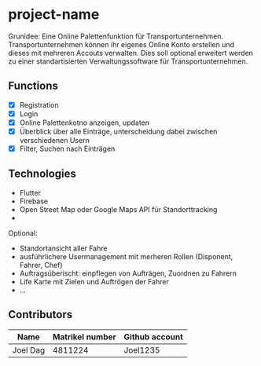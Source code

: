 # project-name
Grunidee: Eine Online Palettenfunktion für Transportunternehmen. Transportunternehmen können ihr eigenes Online Konto erstellen und dieses mit mehreren Accouts verwalten.
Dies soll optional erweitert werden zu einer standartisierten Verwaltungssoftware für Transportunternehmen.


## Functions
- [x] Registration
- [x] Login
- [x] Online Palettenkotno anzeigen, updaten
- [x] Überblick über alle Einträge, unterscheidung dabei zwischen verschiedenen Usern
- [x] Filter, Suchen nach Einträgen 

## Technologies
- Flutter
- Firebase
- Open Street Map oder Google Maps API für Standorttracking 
- 

Optional:
- Standortansicht aller Fahre
- ausführlichere Usermanagement mit merheren Rollen (Disponent, Fahrer, Chef)
- Auftragsüberischt: einpflegen von Aufträgen, Zuordnen zu Fahrern
- Life Karte mit Zielen und Auftrögen der Fahrer
- ...

## Contributors
| Name | Matrikel number | Github account |
| --- | --- | --- |
| Joel Dag | 4811224 | Joel1235 | Joeldag
